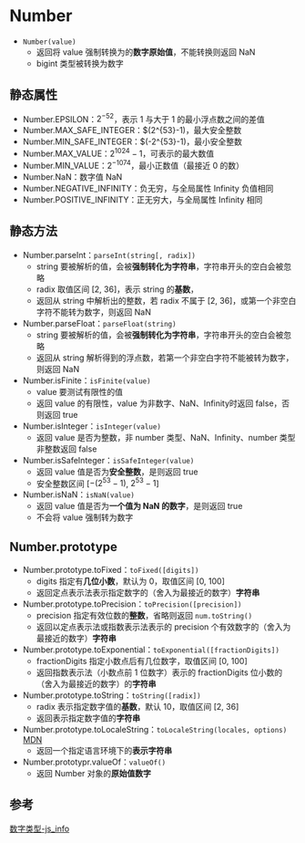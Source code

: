# Number

- `Number(value)`
    - 返回将 value 强制转换为的**数字原始值**，不能转换则返回 NaN
    - bigint 类型被转换为数字

## 静态属性
- Number.EPSILON：$2^{-52}$，表示 1 与大于 1 的最小浮点数之间的差值
- Number.MAX_SAFE_INTEGER：$(2^{53}-1)，最大安全整数
- Number.MIN_SAFE_INTEGER：$(-2^{53}-1)，最小安全整数
- Number.MAX_VALUE：$2^{1024}-1$，可表示的最大数值
- Number.MIN_VALUE：$2^{-1074}$，最小正数值（最接近 0 的数）
- Number.NaN：数字值 NaN
- Number.NEGATIVE_INFINITY：负无穷，与全局属性 Infinity 负值相同
- Number.POSITIVE_INFINITY：正无穷大，与全局属性 Infinity 相同

## 静态方法
- Number.parseInt：`parseInt(string[, radix])`
    - string 要被解析的值，会被**强制转化为字符串**，字符串开头的空白会被忽略
    - radix 取值区间 [2, 36]，表示 string 的**基数**，
    - 返回从 string 中解析出的整数，若 radix 不属于 [2, 36]，或第一个非空白字符不能转为数字，则返回 NaN
- Number.parseFloat：`parseFloat(string)`
    - string 要被解析的值，会被**强制转化为字符串**，字符串开头的空白会被忽略
    - 返回从 string 解析得到的浮点数，若第一个非空白字符不能被转为数字，则返回 NaN
- Number.isFinite：`isFinite(value)`
    - value 要测试有限性的值
    - 返回 value 的有限性，value 为非数字、NaN、Infinity时返回 false，否则返回 true
- Number.isInteger：`isInteger(value)`
    - 返回 value 是否为整数，非 number 类型、NaN、Infinity、number 类型非整数返回 false
- Number.isSafeInteger：`isSafeInteger(value)`
    - 返回 value 值是否为**安全整数**，是则返回 true
    - 安全整数区间 [$-(2^{53}-1)$, $2^{53}-1$]
- Number.isNaN：`isNaN(value)`
    - 返回 value 值是否为**一个值为 NaN 的数字**，是则返回 true
    - 不会将 value 强制转为数字

## Number.prototype

- Number.prototype.toFixed：`toFixed([digits])`
    - digits 指定有**几位小数**，默认为 0，取值区间 [0, 100]
    - 返回定点表示法表示指定数字的（舍入为最接近的数字）**字符串**
- Number.prototype.toPrecision：`toPrecision([precision])`
    - precision 指定有效位数的**整数**，省略则返回 `num.toString()`
    - 返回以定点表示法或指数表示法表示的 precision 个有效数字的（舍入为最接近的数字）**字符串**
- Number.prototype.toExponential：`toExponential([fractionDigits])`
    - fractionDigits 指定小数点后有几位数字，取值区间 [0, 100]
    - 返回指数表示法（小数点前 1 位数字）表示的 fractionDigits 位小数的（舍入为最接近的数字）的**字符串**
- Number.prototype.toString：`toString([radix])`
    - radix 表示指定数字值的**基数**，默认 10，取值区间 [2, 36]
    - 返回表示指定数字值的**字符串**
- Number.prototype.toLocaleString：`toLocaleString(locales, options)` [MDN](https://developer.mozilla.org/zh-CN/docs/Web/JavaScript/Reference/Global_Objects/Number/toLocaleString)
    - 返回一个指定语言环境下的**表示字符串**
- Number.prototypr.valueOf：`valueOf()`
    - 返回 Number 对象的**原始值数字**
## 参考

[数字类型-js_info](https://zh.javascript.info/number)